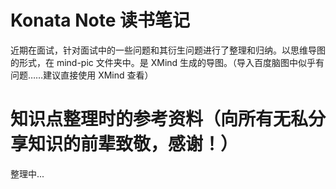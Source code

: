 # Konata Note 读书笔记
近期在面试，针对面试中的一些问题和其衍生问题进行了整理和归纳。以思维导图的形式，在 mind-pic 文件夹中。是 XMind 生成的导图。（导入百度脑图中似乎有问题……建议直接使用 XMind 查看）

# 知识点整理时的参考资料（向所有无私分享知识的前辈致敬，感谢！）
整理中...